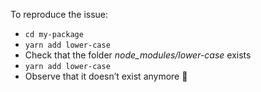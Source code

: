 To reproduce the issue:

- `cd my-package`
- `yarn add lower-case`
- Check that the folder _node_modules/lower-case_ exists
- `yarn add lower-case`
- Observe that it doesn’t exist anymore 🙁
